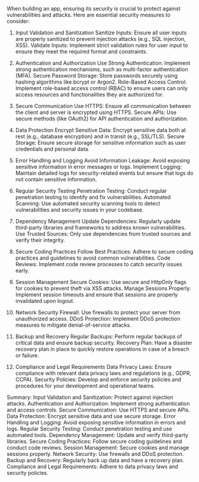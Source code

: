 When building an app, ensuring its security is crucial to protect against vulnerabilities and attacks. Here are essential security measures to consider:

1. Input Validation and Sanitization
Sanitize Inputs: Ensure all user inputs are properly sanitized to prevent injection attacks (e.g., SQL injection, XSS).
Validate Inputs: Implement strict validation rules for user input to ensure they meet the required format and constraints.

2. Authentication and Authorization
Use Strong Authentication: Implement strong authentication mechanisms, such as multi-factor authentication (MFA).
Secure Password Storage: Store passwords securely using hashing algorithms like bcrypt or Argon2.
Role-Based Access Control: Implement role-based access control (RBAC) to ensure users can only access resources and functionalities they are authorized for.

3. Secure Communication
Use HTTPS: Ensure all communication between the client and server is encrypted using HTTPS.
Secure APIs: Use secure methods (like OAuth2) for API authentication and authorization.

4. Data Protection
Encrypt Sensitive Data: Encrypt sensitive data both at rest (e.g., database encryption) and in transit (e.g., SSL/TLS).
Secure Storage: Ensure secure storage for sensitive information such as user credentials and personal data.

5. Error Handling and Logging
Avoid Information Leakage: Avoid exposing sensitive information in error messages or logs.
Implement Logging: Maintain detailed logs for security-related events but ensure that logs do not contain sensitive information.

6. Regular Security Testing
Penetration Testing: Conduct regular penetration testing to identify and fix vulnerabilities.
Automated Scanning: Use automated security scanning tools to detect vulnerabilities and security issues in your codebase.

7. Dependency Management
Update Dependencies: Regularly update third-party libraries and frameworks to address known vulnerabilities.
Use Trusted Sources: Only use dependencies from trusted sources and verify their integrity.

8. Secure Coding Practices
Follow Best Practices: Adhere to secure coding practices and guidelines to avoid common vulnerabilities.
Code Reviews: Implement code review processes to catch security issues early.

9. Session Management
Secure Cookies: Use secure and HttpOnly flags for cookies to prevent theft via XSS attacks.
Manage Sessions Properly: Implement session timeouts and ensure that sessions are properly invalidated upon logout.

10. Network Security
Firewall: Use firewalls to protect your server from unauthorized access.
DDoS Protection: Implement DDoS protection measures to mitigate denial-of-service attacks.

11. Backup and Recovery
Regular Backups: Perform regular backups of critical data and ensure backup security.
Recovery Plan: Have a disaster recovery plan in place to quickly restore operations in case of a breach or failure.

12. Compliance and Legal Requirements
Data Privacy Laws: Ensure compliance with relevant data privacy laws and regulations (e.g., GDPR, CCPA).
Security Policies: Develop and enforce security policies and procedures for your development and operational teams.

Summary:
Input Validation and Sanitization: Protect against injection attacks.
Authentication and Authorization: Implement strong authentication and access controls.
Secure Communication: Use HTTPS and secure APIs.
Data Protection: Encrypt sensitive data and use secure storage.
Error Handling and Logging: Avoid exposing sensitive information in errors and logs.
Regular Security Testing: Conduct penetration testing and use automated tools.
Dependency Management: Update and verify third-party libraries.
Secure Coding Practices: Follow secure coding guidelines and conduct code reviews.
Session Management: Secure cookies and manage sessions properly.
Network Security: Use firewalls and DDoS protection.
Backup and Recovery: Regularly back up data and have a recovery plan.
Compliance and Legal Requirements: Adhere to data privacy laws and security policies.
